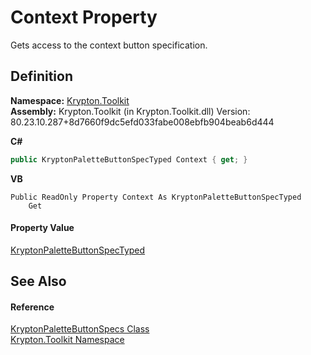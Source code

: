 # Context Property


Gets access to the context button specification.



## Definition
**Namespace:** <a href="79d2eac2-21f4-54ff-7552-b20c33c30600.md">Krypton.Toolkit</a>  
**Assembly:** Krypton.Toolkit (in Krypton.Toolkit.dll) Version: 80.23.10.287+8d7660f9dc5efd033fabe008ebfb904beab6d444

**C#**
``` C#
public KryptonPaletteButtonSpecTyped Context { get; }
```
**VB**
``` VB
Public ReadOnly Property Context As KryptonPaletteButtonSpecTyped
	Get
```



#### Property Value
<a href="5f3a7c38-a4fb-0fde-2e1a-92d9016bfd1b.md">KryptonPaletteButtonSpecTyped</a>

## See Also


#### Reference
<a href="8f9127c1-c166-3dff-0dfb-ef46e8709059.md">KryptonPaletteButtonSpecs Class</a>  
<a href="79d2eac2-21f4-54ff-7552-b20c33c30600.md">Krypton.Toolkit Namespace</a>  
